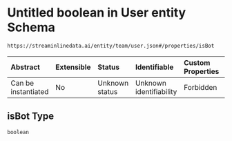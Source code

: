 # Untitled boolean in User entity Schema

```txt
https://streaminlinedata.ai/entity/team/user.json#/properties/isBot
```



| Abstract            | Extensible | Status         | Identifiable            | Custom Properties | Additional Properties | Access Restrictions | Defined In                                                                |
| :------------------ | :--------- | :------------- | :---------------------- | :---------------- | :-------------------- | :------------------ | :------------------------------------------------------------------------ |
| Can be instantiated | No         | Unknown status | Unknown identifiability | Forbidden         | Allowed               | none                | [user.json*](../out/schema/entity/teams/user.json "open original schema") |

## isBot Type

`boolean`
